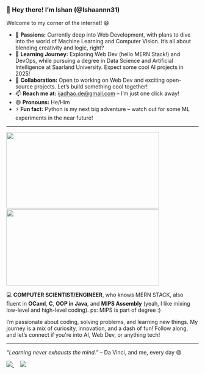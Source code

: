 ### 👋 Hey there! I’m Ishan (@Ishaannn31)


Welcome to my corner of the internet! 😄

- 👀 **Passions:** Currently deep into Web Development, with plans to dive into the world of Machine Learning and Computer Vision. It’s all about blending creativity and logic, right? 
- 🌱 **Learning Journey:** Exploring Web Dev (hello MERN Stack!) and DevOps, while pursuing a degree in Data Science and Artificial Intelligence at Saarland University. Expect some cool AI projects in 2025! 
- 💬 **Collaboration:** Open to working on Web Dev and exciting open-source projects. Let’s build something cool together!
- 📫 **Reach me at:** ijadhao.de@gmail.com – I’m just one click away!
- 😄 **Pronouns:** He/Him
- ⚡ **Fun fact:** Python is my next big adventure – watch out for some ML experiments in the near future!

---
<p float="left">
    <img src="https://github-readme-stats.vercel.app/api?username=Ishaannn31&show_icons=true&theme=radical" width="400" height="200" />
    &nbsp; &nbsp; <!-- Space between the images -->
    <img src="https://github-readme-stats.vercel.app/api/top-langs/?username=Ishaannn31&layout=compact&theme=radical" width="400" height="200" />
</p>



💻 **COMPUTER SCIENTIST/ENGINEER**, who knows MERN STACK, also fluent in **OCaml**, **C**, **OOP in Java**, and **MIPS Assembly** (yeah, I like mixing low-level and high-level coding). ps: MIPS is part of degree :)

I’m passionate about coding, solving problems, and learning new things. My journey is a mix of curiosity, innovation, and a dash of fun! Follow along, and let’s connect if you're into AI, Web Dev, or anything tech!

---

_“Learning never exhausts the mind.”_ – Da Vinci, and me, every day 😄

<p float="left">
    <a href="https://www.linkedin.com/in/ishan-jadhao">
        <img src="https://img.shields.io/badge/-Ishan%20Jadhao-blue?style=flat&logo=LinkedIn&logoColor=white" />
    </a>
    &nbsp; &nbsp; <!-- Space between the images -->
    <a href="https://twitter.com/ishaannn31">
        <img src="https://img.shields.io/badge/-@ishaannn31-1DA1F2?style=flat&logo=X&logoColor=black" />
    </a>
</p>
